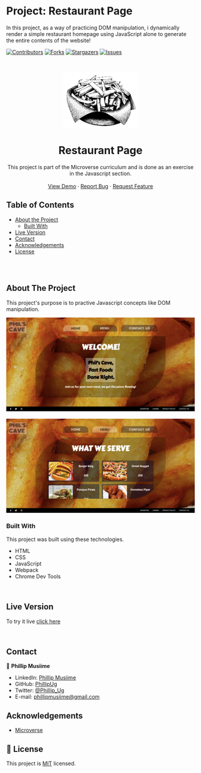 # Project: Restaurant Page
In this project, as a way of practicing DOM manipulation, i dynamically render a simple restaurant homepage using JavaScript alone to generate the entire contents of the website!

<!--
*** Thanks for checking out this README Template. If you have a suggestion that would
*** make this better, please fork the repo and create a pull request or simply open
*** an issue with the tag "enhancement".
*** Thanks again! Now go create something AMAZING! :D
-->

<!-- PROJECT SHIELDS -->
<!--
*** I'm using markdown "reference style" links for readability.
*** Reference links are enclosed in brackets [ ] instead of parentheses ( ).
*** See the bottom of this document for the declaration of the reference variables
*** for contributors-url, forks-url, etc. This is an optional, concise syntax you may use.
*** https://www.markdownguide.org/basic-syntax/#reference-style-links
-->
[![Contributors][contributors-shield]][contributors-url]
[![Forks][forks-shield]][forks-url]
[![Stargazers][stars-shield]][stars-url]
[![Issues][issues-shield]][issues-url]

<!-- PROJECT LOGO -->
<br />
<p align="center">
  <a href="https://github.com/PhillipUg/restaurant-page">
    <img src="images/food2.png" alt="Logo" width="200" height="150">
  </a>

  <h1 align="center">Restaurant Page</h1>

  <p align="center">
    This project is part of the Microverse curriculum and is done as an exercise in the Javascript section.
    <br />
    <br />
    <a href="https://rawcdn.githack.com/PhillipUg/restaurant-page/4c8618cdd357352c0e2a1abfe112a9b068bf1d3c/index.html">View Demo</a>
    ·
    <a href="https://github.com/PhillipUg/restaurant-page/issues">Report Bug</a>
    ·
    <a href="https://github.com/PhillipUg/restaurant-page/issues">Request Feature</a>
  </p>
</p>

<!-- TABLE OF CONTENTS -->
## Table of Contents

* [About the Project](#about-the-project)
  * [Built With](#built-with)
* [Live Version](#live-version)
* [Contact](#contact)
* [Acknowledgements](#acknowledgements)
* [License](#license)


<br>
<br>
<!-- ABOUT THE PROJECT -->

## About The Project

This project's purpose is to practive Javascript concepts like DOM manipulation.

![Product Name Screen Shot][product-screenshot]
<br>
<br>
![Product Name Screen Shot][product-screenshot2]

<!-- ABOUT THE PROJECT -->
<!-- ## Installation

To use this app locally, this is what you need to:

* [Download](https://github.com/PhillipUg/restaurant-page/archive/master.zip) or clone this repo:
  - Clone with SSH:
  ```
    git@github.com:PhillipUg/restaurant-page.git
  ```
  - Clone with HTTPS
  ```
    https://github.com/PhillipUg/restaurant-page.git
  ```
* `cd` into the downloaded folder and run `npm install` -->

### Built With
This project was built using these technologies.
* HTML
* CSS
* JavaScript
* Webpack
* Chrome Dev Tools
<br>

## Live Version
To try it live [click here](https://rawcdn.githack.com/PhillipUg/restaurant-page/tree/restaurant-feature)

<br>
<!-- CONTACT -->

## Contact

👤 **Phillip Musiime**

- LinkedIn: [Phillip Musiime](https://www.linkedin.com/in/phillip-musiime/)
- GitHub: [PhillipUg](https://github.com/PhillipUg)
- Twitter: [@Phillip_Ug](https://twitter.com/Phillip_Ug)
- E-mail: phillipmusiime@gmail.com


<!-- ACKNOWLEDGEMENTS -->
## Acknowledgements
* [Microverse](https://www.microverse.org/)

<!-- MARKDOWN LINKS & IMAGES -->
<!-- https://www.markdownguide.org/basic-syntax/#reference-style-links -->
[contributors-shield]: https://img.shields.io/github/contributors/PhillipUg/restaurant-page.svg?style=flat-square
[contributors-url]: https://github.com/PhillipUg/restaurant-page/graphs/contributors
[forks-shield]: https://img.shields.io/github/forks/PhillipUg/restaurant-page.svg?style=flat-square
[forks-url]: https://github.com/PhillipUg/restaurant-page/network/members
[stars-shield]: https://img.shields.io/github/stars/PhillipUg/restaurant-page.svg?style=flat-square
[stars-url]: https://github.com/PhillipUg/restaurant-page/stargazers
[issues-shield]: https://img.shields.io/github/issues/PhillipUg/restaurant-page.svg?style=flat-square
[issues-url]: https://github.com/PhillipUg/restaurant-page/issues
[product-screenshot]: images/page1.png
[product-screenshot2]: images/page2.png


## 📝 License

This project is [MIT](https://opensource.org/licenses/MIT) licensed.
